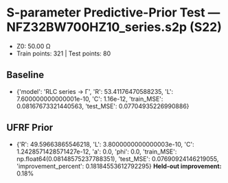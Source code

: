 # S-parameter Predictive-Prior Test — NFZ32BW700HZ10_series.s2p (S22)
- Z0: 50.00 Ω
- Train points: 321  |  Test points: 80

## Baseline
- {'model': 'RLC series -> Γ', 'R': 53.41176470588235, 'L': 7.600000000000001e-10, 'C': 1.16e-12, 'train_MSE': 0.08167673321440563, 'test_MSE': 0.07704935226990886}

## UFRF Prior
- {'R': 49.59663865546218, 'L': 3.8000000000000003e-10, 'C': 1.2428571428571427e-12, 'a': 0.0, 'phi': 0.0, 'train_MSE': np.float64(0.08148575237788351), 'test_MSE': 0.07690924146219055, 'improvement_percent': 0.18184553612792295}
**Held-out improvement:** 0.18%